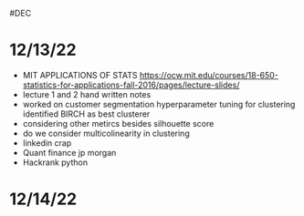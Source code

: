 #DEC 
# 12/13/22
- MIT APPLICATIONS OF STATS https://ocw.mit.edu/courses/18-650-statistics-for-applications-fall-2016/pages/lecture-slides/
- lecture 1 and 2 hand written notes
- worked on customer segmentation hyperparameter tuning for clustering identified BIRCH as best clusterer 
- considering other metircs besides silhouette score 
- do we consider multicolinearity in clustering 
- linkedin crap
- Quant finance jp morgan 
- Hackrank python

# 12/14/22

